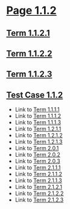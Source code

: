 # [Page 1.1.2](#page-112)

## [Term 1.1.2.1](#term-1121)

## [Term 1.1.2.2](#term-1122)

## [Term 1.1.2.3](#term-1123)

## [Test Case 1.1.2](#test-case-112)

*   Link to [Term 1.1.1.1](http://my.org/chapter-1/RECURSIVE-1-1/page-1-1-1.md#term-1111)
*   Link to [Term 1.1.1.2](http://my.org/chapter-1/RECURSIVE-1-1/page-1-1-1.md#term-1112)
*   Link to [Term 1.1.1.3](http://my.org/chapter-1/RECURSIVE-1-1/page-1-1-1.md#term-1113)
*   Link to [Term 1.2.1.1](http://my.org/chapter-1/RECURSIVE-1-2/page-1-2-1.md#term-1211)
*   Link to [Term 1.2.1.2](http://my.org/chapter-1/RECURSIVE-1-2/page-1-2-1.md#term-1212)
*   Link to [Term 1.2.1.3](http://my.org/chapter-1/RECURSIVE-1-2/page-1-2-1.md#term-1213)
*   Link to [Term 2.0.1](http://my.org/chapter-2/page-2-0.md#term-201)
*   Link to [Term 2.0.2](http://my.org/chapter-2/page-2-0.md#term-202)
*   Link to [Term 2.0.3](http://my.org/chapter-2/page-2-0.md#term-203)
*   Link to [Term 2.1.1.1](http://my.org/chapter-2/RECURSIVE-2-1/page-2-1-1.md#term-2111)
*   Link to [Term 2.1.1.2](http://my.org/chapter-2/RECURSIVE-2-1/page-2-1-1.md#term-2112)
*   Link to [Term 2.1.1.3](http://my.org/chapter-2/RECURSIVE-2-1/page-2-1-1.md#term-2113)
*   Link to [Term 2.1.2.1](http://my.org/chapter-2/RECURSIVE-2-1/page-2-1-2.md#term-2121)
*   Link to [Term 2.1.2.2](http://my.org/chapter-2/RECURSIVE-2-1/page-2-1-2.md#term-2122)
*   Link to [Term 2.1.2.3](http://my.org/chapter-2/RECURSIVE-2-1/page-2-1-2.md#term-2123)

